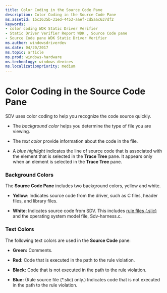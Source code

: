 ```yaml
---
title: Color Coding in the Source Code Pane
description: Color Coding in the Source Code Pane
ms.assetid: 1bc3635b-31ed-4453-aaef-cd5aac637df2
keywords:
- color coding WDK Static Driver Verifier
- Static Driver Verifier Report WDK , Source Code pane
- Source Code pane WDK Static Driver Verifier
ms.author: windowsdriverdev
ms.date: 04/20/2017
ms.topic: article
ms.prod: windows-hardware
ms.technology: windows-devices
ms.localizationpriority: medium
---
```


# Color Coding in the Source Code Pane


SDV uses color coding to help you recognize the code source quickly.

-   The *background color* helps you determine the type of file you are viewing.

-   The *text color* provide information about the code in the file.

-   A *blue highlight* indicates the line of source code that is associated with the element that is selected in the **Trace Tree** pane. It appears only when an element is selected in the **Trace Tree** pane.

### <span id="background_colors"></span><span id="BACKGROUND_COLORS"></span>Background Colors

The **Source Code Pane** includes two background colors, yellow and white.

-   **Yellow**: Indicates source code from the driver, such as C files, header files, and library files.

-   **White**: Indicates source code from SDV. This includes [rule files (.slic)](static-driver-verifier-rule.md) and the operating system model file, Sdv-harness.c.

### <span id="text_colors"></span><span id="TEXT_COLORS"></span>Text Colors

The following text colors are used in the **Source Code** pane:

-   **Green:** Comments.

-   **Red:** Code that is executed in the path to the rule violation.

-   **Black:** Code that is not executed in the path to the rule violation.

-   **Blue:** (Rule source file (\*.slic) only.) Indicates code that is not executed in the path to the rule violation.

 

 





